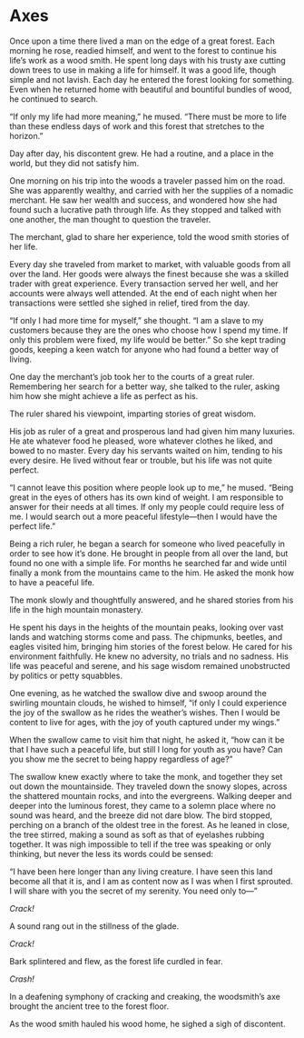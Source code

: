 Axes
====

Once upon a time there lived a man on the edge of a great forest. Each morning he rose, readied himself, and went to the forest to continue his life’s work as a wood smith. He spent long days with his trusty axe cutting down trees to use in making a life for himself. It was a good life, though simple and not lavish. Each day he entered the forest looking for something. Even when he returned home with beautiful and bountiful bundles of wood, he continued to search.

“If only my life had more meaning,” he mused. “There must be more to life than these endless days of work and this forest that stretches to the horizon.”

Day after day, his discontent grew. He had a routine, and a place in the world, but they did not satisfy him.

One morning on his trip into the woods a traveler passed him on the road. She was apparently wealthy, and carried with her the supplies of a nomadic merchant. He saw her wealth and success, and wondered how she had found such a lucrative path through life. As they stopped and talked with one another, the man thought to question the traveler.

The merchant, glad to share her experience, told the wood smith stories of her life.

Every day she traveled from market to market, with valuable goods from all over the land. Her goods were always the finest because she was a skilled trader with great experience. Every transaction served her well, and her accounts were always well attended. At the end of each night when her transactions were settled she sighed in relief, tired from the day.

“If only I had more time for myself,” she thought. “I am a slave to my customers because they are the ones who choose how I spend my time. If only this problem were fixed, my life would be better.” So she kept trading goods, keeping a keen watch for anyone who had found a better way of living.

One day the merchant’s job took her to the courts of a great ruler. Remembering her search for a better way, she talked to the ruler, asking him how she might achieve a life as perfect as his.

The ruler shared his viewpoint, imparting stories of great wisdom.

His job as ruler of a great and prosperous land had given him many luxuries. He ate whatever food he pleased, wore whatever clothes he liked, and bowed to no master. Every day his servants waited on him, tending to his every desire. He lived without fear or trouble, but his life was not quite perfect.

“I cannot leave this position where people look up to me,” he mused. “Being great in the eyes of others has its own kind of weight. I am responsible to answer for their needs at all times. If only my people could require less of me. I would search out a more peaceful lifestyle—then I would have the perfect life.”

Being a rich ruler, he began a search for someone who lived peacefully in order to see how it’s done. He brought in people from all over the land, but found no one with a simple life. For months he searched far and wide until finally a monk from the mountains came to the him. He asked the monk how to have a peaceful life.

The monk slowly and thoughtfully answered, and he shared stories from his life in the high mountain monastery.

He spent his days in the heights of the mountain peaks, looking over vast lands and watching storms come and pass. The chipmunks, beetles, and eagles visited him, bringing him stories of the forest below. He cared for his environment faithfully. He knew no adversity, no trials and no sadness. His life was peaceful and serene, and his sage wisdom remained unobstructed by politics or petty squabbles.

One evening, as he watched the swallow dive and swoop around the swirling mountain clouds, he wished to himself, “if only I could experience the joy of the swallow as he rides the weather’s wishes. Then I would be content to live for ages, with the joy of youth captured under my wings.”

When the swallow came to visit him that night, he asked it, “how can it be that I have such a peaceful life, but still I long for youth as you have? Can you show me the secret to being happy regardless of age?”

The swallow knew exactly where to take the monk, and together they set out down the mountainside. They traveled down the snowy slopes, across the shattered mountain rocks, and into the evergreens. Walking deeper and deeper into the luminous forest, they came to a solemn place where no sound was heard, and the breeze did not dare blow. The bird stopped, perching on a branch of the oldest tree in the forest. As he leaned in close, the tree stirred, making a sound as soft as that of eyelashes rubbing together. It was nigh impossible to tell if the tree was speaking or only thinking, but never the less its words could be sensed:

“I have been here longer than any living creature. I have seen this land become all that it is, and I am as content now as I was when I first sprouted. I will share with you the secret of my serenity. You need only to—”

*Crack!*

A sound rang out in the stillness of the glade.

*Crack!*

Bark splintered and flew, as the forest life curdled in fear.

*Crash!*

In a deafening symphony of cracking and creaking, the woodsmith’s axe brought the ancient tree to the forest floor.

As the wood smith hauled his wood home, he sighed a sigh of discontent.

